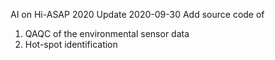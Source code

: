 AI on Hi-ASAP 2020
Update 2020-09-30
Add source code of
01. QAQC of the environmental sensor data 
02. Hot-spot identification